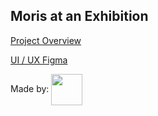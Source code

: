 ## Moris at an Exhibition

<a align="center" href="https://docs.google.com/document/d/1iJfLz30IItx3l4ub8Sf-BNRCqUqCyC97enMIlNcRRuw/edit?usp=sharing" target="blank"> Project Overview</a>

<a align="center" href="https://www.figma.com/files/team/1190364519623665246" target="blank"> UI / UX Figma</a>

Made by: <a align="center" href="https://www.gabrielcmoris.com/" target="blank"><img align="center" src="https://onionimageboard.s3.amazonaws.com/portfolio/bust.svg" height="50" /></a>

<!-- # Nuxt 3 Minimal Starter

Look at the [Nuxt 3 documentation](https://nuxt.com/docs/getting-started/introduction) to learn more.

## Setup

Make sure to install the dependencies:

```bash
# yarn
yarn install

# npm
npm install

# pnpm
pnpm install --shamefully-hoist
```

## Development Server

Start the development server on http://localhost:3000

```bash
npm run dev
```

## Production

Build the application for production:

```bash
npm run build
```

Locally preview production build:

```bash
npm run preview
```

Check out the [deployment documentation](https://nuxt.com/docs/getting-started/deployment) for more information. -->
